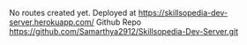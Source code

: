 No routes created yet.
Deployed at https://skillsopedia-dev-server.herokuapp.com/ 
Github Repo https://github.com/Samarthya2912/Skillsopedia-Dev-Server.git